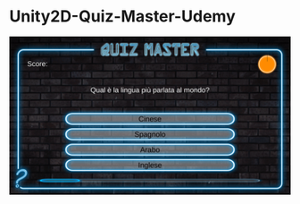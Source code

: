 # Unity2D-Quiz-Master-Udemy

![](https://github.com/gerardbaholli/Unity2D-Quiz-Master-Udemy/blob/main/Recordings/movie.gif)
